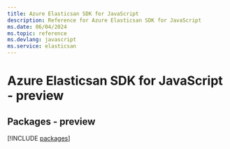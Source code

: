 ```yaml
---
title: Azure Elasticsan SDK for JavaScript
description: Reference for Azure Elasticsan SDK for JavaScript
ms.date: 06/04/2024
ms.topic: reference
ms.devlang: javascript
ms.service: elasticsan
---
```

# Azure Elasticsan SDK for JavaScript - preview
## Packages - preview
[!INCLUDE [packages](elasticsan-index.md)]